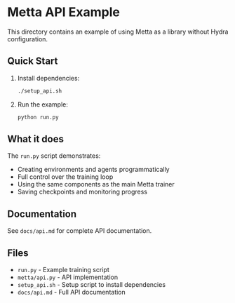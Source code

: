 # Metta API Example

This directory contains an example of using Metta as a library without Hydra configuration.

## Quick Start

1. Install dependencies:
   ```bash
   ./setup_api.sh
   ```

2. Run the example:
   ```bash
   python run.py
   ```

## What it does

The `run.py` script demonstrates:
- Creating environments and agents programmatically
- Full control over the training loop
- Using the same components as the main Metta trainer
- Saving checkpoints and monitoring progress

## Documentation

See `docs/api.md` for complete API documentation.

## Files

- `run.py` - Example training script
- `metta/api.py` - API implementation
- `setup_api.sh` - Setup script to install dependencies
- `docs/api.md` - Full API documentation
